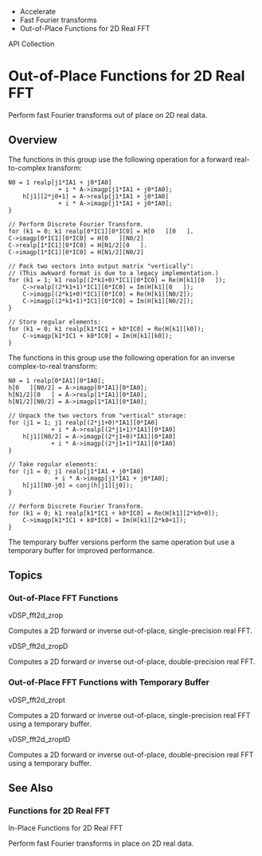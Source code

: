 

- Accelerate
- Fast Fourier transforms
-  Out-of-Place Functions for 2D Real FFT 

API Collection

# Out-of-Place Functions for 2D Real FFT

Perform fast Fourier transforms out of place on 2D real data.

## Overview

The functions in this group use the following operation for a forward real-to-complex transform:

```
N0 = 1 realp[j1*IA1 + j0*IA0]
              + i * A->imagp[j1*IA1 + j0*IA0];
    h[j1][2*j0+1] = A->realp[j1*IA1 + j0*IA0]
              + i * A->imagp[j1*IA1 + j0*IA0];
}

// Perform Discrete Fourier Transform.
for (k1 = 0; k1 realp[0*IC1][0*IC0] = H[0   ][0   ].
C->imagp[0*IC1][0*IC0] = H[0   ][N0/2]
C->realp[1*IC1][0*IC0] = H[N1/2][0   ].
C->imagp[1*IC1][0*IC0] = H[N1/2][N0/2]

// Pack two vectors into output matrix "vertically":
// (This awkward format is due to a legacy implementation.)
for (k1 = 1; k1 realp[(2*k1+0)*IC1][0*IC0] = Re(H[k1][0   ]);
    C->realp[(2*k1+1)*IC1][0*IC0] = Im(H[k1][0   ]);
    C->imagp[(2*k1+0)*IC1][0*IC0] = Re(H[k1][N0/2]);
    C->imagp[(2*k1+1)*IC1][0*IC0] = Im(H[k1][N0/2]);
}

// Store regular elements:
for (k1 = 0; k1 realp[k1*IC1 + k0*IC0] = Re(H[k1][k0]);
    C->imagp[k1*IC1 + k0*IC0] = Im(H[k1][k0]);
}

```

The functions in this group use the following operation for an inverse complex-to-real transform:

```
N0 = 1 realp[0*IA1][0*IA0];
h[0   ][N0/2] = A->imagp[0*IA1][0*IA0];
h[N1/2][0   ] = A->realp[1*IA1][0*IA0];
h[N1/2][N0/2] = A->imagp[1*IA1][0*IA0];

// Unpack the two vectors from "vertical" storage:
for (j1 = 1; j1 realp[(2*j1+0)*IA1][0*IA0]
            + i * A->realp[(2*j1+1)*IA1][0*IA0]
    h[j1][N0/2] = A->imagp[(2*j1+0)*IA1][0*IA0]
            + i * A->imagp[(2*j1+1)*IA1][0*IA0]
}

// Take regular elements:
for (j1 = 0; j1 realp[j1*IA1 + j0*IA0]
             + i * A->imagp[j1*IA1 + j0*IA0];
    h[j1][N0-j0] = conj(h[j1][j0]);
}

// Perform Discrete Fourier Transform.
for (k1 = 0; k1 realp[k1*IC1 + k0*IC0] = Re(H[k1][2*k0+0]);
    C->imagp[k1*IC1 + k0*IC0] = Im(H[k1][2*k0+1]);
}

```

The temporary buffer versions perform the same operation but use a temporary buffer for improved performance.

## Topics

### Out-of-Place FFT Functions

vDSP_fft2d_zrop

Computes a 2D forward or inverse out-of-place, single-precision real FFT.

vDSP_fft2d_zropD

Computes a 2D forward or inverse out-of-place, double-precision real FFT.

### Out-of-Place FFT Functions with Temporary Buffer

vDSP_fft2d_zropt

Computes a 2D forward or inverse out-of-place, single-precision real FFT using a temporary buffer.

vDSP_fft2d_zroptD

Computes a 2D forward or inverse out-of-place, double-precision real FFT using a temporary buffer.

## See Also

### Functions for 2D Real FFT

In-Place Functions for 2D Real FFT

Perform fast Fourier transforms in place on 2D real data.

